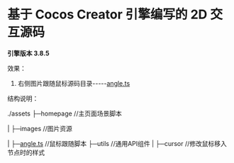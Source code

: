 # 基于 Cocos Creator 引擎编写的 2D 交互源码

**引擎版本 3.8.5**

效果：

1. 右侧图片跟随鼠标源码目录-----[angle.ts](https://github.com/Lazygui/cocos_home/blob/master/assets/homepage/angle.ts "鼠标跟随")

结构说明：

./assets
├─homepage                  //主页面场景脚本

|    ├─images               //图片资源

|    ├─[angle.ts](https://github.com/Lazygui/cocos_home/blob/master/assets/homepage/angle.ts "鼠标跟随")             //鼠标跟随脚本
├─utils                     //通用API组件
|    ├─cursor               //修改鼠标移入节点时的样式
